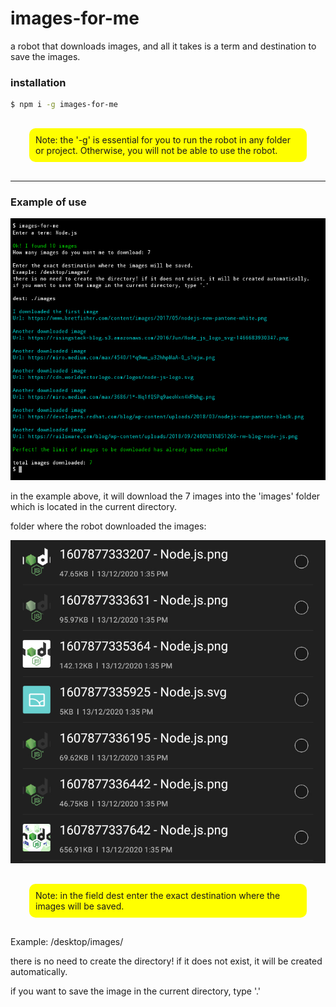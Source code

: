 # images-for-me

a robot that downloads images, and all it takes is a term and destination to save the images.

### installation

```sh 
$ npm i -g images-for-me
```

<p style="background:yellow; margin:30px; padding:10px; border-radius:10px;">Note: the '-g' is essential for you to run the robot in any folder or project.  Otherwise, you will not be able to use the robot.<p>

------

### Example of use

![](public/imgs/Example-of-use.jpg)

in the example above, it will download the 7 images into the 'images' folder which is located in the current directory.


folder where the robot downloaded the images:

![](public/imgs/folder-images.jpg)

<p style="background:yellow; margin:30px; padding:10px; border-radius:10px;">Note: in the field dest enter the exact destination where the images will be saved.

Example: /desktop/images/

there is no need to create the directory! if it does not exist, it will be created automatically.

if you want to save the image in the current directory, type '.'<p>
